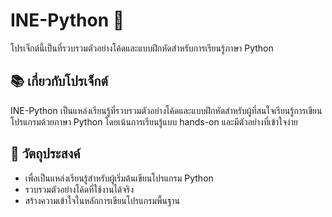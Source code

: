 # INE-Python 🐍

โปรเจ็กต์นี้เป็นที่รวบรวมตัวอย่างโค้ดและแบบฝึกหัดสำหรับการเรียนรู้ภาษา Python

## 📚 เกี่ยวกับโปรเจ็กต์

INE-Python เป็นแหล่งเรียนรู้ที่รวบรวมตัวอย่างโค้ดและแบบฝึกหัดสำหรับผู้ที่สนใจเรียนรู้การเขียนโปรแกรมด้วยภาษา Python โดยเน้นการเรียนรู้แบบ hands-on และมีตัวอย่างที่เข้าใจง่าย

## 🎯 วัตถุประสงค์

- เพื่อเป็นแหล่งเรียนรู้สำหรับผู้เริ่มต้นเขียนโปรแกรม Python
- รวบรวมตัวอย่างโค้ดที่ใช้งานได้จริง
- สร้างความเข้าใจในหลักการเขียนโปรแกรมพื้นฐาน